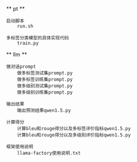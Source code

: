 ** pt **
     
    启动脚本
        run.sh
    
    多标签分类模型的具体实现代码
        train.py
** llm **
    
    做对话prompt
        做多标签测试集prompt.py
        做多标签训练集prompt.py
        做多级别测试集prompt.py
        做多级别训练集prompt.py

    输出结果
        输出预测结果qwen1.5.py

    计算得分
        计算bleu和rouge得分以及多标签评价指标qwen1.5.py
        计算bleu和rouge得分以及多级别评价指标qwen1.5.py

    框架使用说明
        llama-factory使用说明.txt
